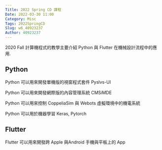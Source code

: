 ```yaml
---
Title: 2022 Spring CD 課程
Date: 2022-03-30 11:00
Category: Misc
Tags: 2022SpringCD
Slug: w6_40923237
Author: 40923237
---
```


2020 Fall 計算機程式的教學主要介紹 Python 與 Flutter 在機械設計流程中的應用.


<!--

<!-- PELICAN_END_SUMMARY -->
>

Python
----
Python 可以用來開發單機版的視窗程式套件 Pyslvs-UI

Python 可以用來開發網際版的內容管理系統 CMSiMDE

Python 可以用來控制 CoppeliaSim 與 Webots 虛擬環境中的機電系統

Python 可以用於機器學習 Keras, Pytorch


Flutter
----

Flutter 可以用來開發跨 Apple 與Android 手機與平板上的 App






